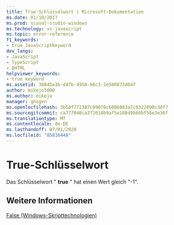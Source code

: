 ```yaml
---
title: True-Schlüsselwort | Microsoft-Dokumentation
ms.date: 01/18/2017
ms.prod: visual-studio-windows
ms.technology: vs-javascript
ms.topic: error-reference
f1_keywords:
- true_JavaScriptKeyword
dev_langs:
- JavaScript
- TypeScript
- DHTML
helpviewer_keywords:
- true keyword
ms.assetid: 38045e3b-d4fb-4958-b6c3-1e500872d64f
author: mikejo5000
ms.author: mikejo
manager: ghogen
ms.openlocfilehash: 3b58f772387c09078c6086883a7c9322090c3df7
ms.sourcegitcommit: ca777040ca372014b9af5e188d9b60bf56e3e36f
ms.translationtype: MT
ms.contentlocale: de-DE
ms.lasthandoff: 07/01/2020
ms.locfileid: "85816448"
---
```

# <a name="true-keyword"></a>True-Schlüsselwort
Das Schlüsselwort " **true** " hat einen Wert gleich "-1".  
  
## <a name="see-also"></a>Weitere Informationen  
 [False (Windows-Skripttechnologien)](../../javascript/misc/false-windows-script-technologies.md)